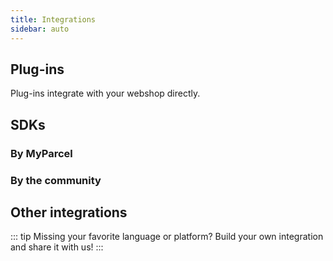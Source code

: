```yaml
---
title: Integrations
sidebar: auto
---
```


## Plug-ins

Plug-ins integrate with your webshop directly.

<Stack class="lg:grid-cols-4 md:grid-cols-3 grid-cols-2">
    <Integration
        title="WooCommerce"
        repo="myparcelnl/woocommerce"
        docs="/documentation/10.woocommerce/" 
        img="woocommerce.svg" />
    <Integration
        title="Prestashop"
        repo="myparcelnl/prestashop"
        docs="/documentation/11.prestashop/" 
        img="prestashop.svg" />
    <Integration
        title="Magento 1"
        repo="myparcelnl/magento1"
        docs="https://myparcelnl.github.io/magento1" 
        img="magento.svg" 
        classes="bg-zinc-100" />
    <Integration
        title="Magento 2"
        repo="myparcelnl/magento2"
        docs="https://myparcelnl.github.io/magento2" 
        img="magento.svg" />
    <Integration
        title="Shopify"
        docs="https://myparcelnl.github.io/shopify"
        img="shopify.svg" />
    <Integration
        title="Shopware"
        docs="https://myparcelnl.github.io/shopware"
        img="shopware-light.svg" 
        classes="bg-[#189EFF]" />
    <Integration
        title="Lightspeed"
        docs="https://myparcelnl.github.io/lightspeed"
        img="lightspeed.svg" />
    <Integration
        title="CS-Cart"
        docs="https://myparcelnl.github.io/cs-cart"
        img="cart.svg" />
    <Integration
        title="Opencart 2.2.x – 2.3.x"
        docs="https://myparcelnl.github.io/opencart2_3"
        img="opencart.svg" 
        classes="bg-sky-100" />
    <Integration
        title="Opencart 3"
        docs="https://myparcelnl.github.io/opencart3"
        img="opencart.svg" 
        classes="bg-sky-50" />
    <Integration
        title="Shoppagina"
        docs="https://myparcelnl.github.io/shoppagina"
        img="shoppagina.svg" />
    <Integration
        title="Virtuemart 2"
        docs="https://myparcelnl.github.io/virtuemart"
        img="virtuemart.svg" 
        classes="bg-zinc-100" />
    <Integration
        title="Virtuemart 3"
        docs="https://myparcelnl.github.io/virtuemart3"
        img="virtuemart.svg" />
    <Integration
        title="CCV"
        docs="https://myparcelnl.github.io/ccv-shop"
        img="ccv.svg" />
    <Integration
        title="Mijnwebwinkel"
        docs="https://www.mijnwebwinkel.nl/support-resources/vraag-antwoord/hoe-gebruik-ik-myparcel-mijnwebwinkel"
        img="mijnwebwinkel.svg" />
    <Integration
        title="osCommerce"
        docs="https://www.myparcel.nl/en/integrations/google-chrome-extensie/"
        img="oscommerce.png" 
        classes="bg-[#263559]" />
    <Integration
        title="bigcommerce"
        docs="https://www.myparcel.nl/en/integrations/google-chrome-extensie/"
        img="bigcommerce.svg" />
    <Integration
        title="Gratis Webshop Beginnen"
        docs="https://www.gratiswebshopbeginnen.nl/help/webshop-apps/hoe-werkt-de-myparcel-koppeling/"
        img="gratis-webshop-beginnen.png" />
    <Integration
        title="LogiVert"
        docs="https://www.logivert.com/nl/"
        img="logivert.svg" />
    <Integration
        title="myShop"
        docs="https://myparcelnl.github.io/myshop/"
        img="myshop.svg" />
    <Integration
        title="Sherpaan"
        docs="https://sherpaan.nl/project/myparcel/"
        img="sherpaan-light.svg" 
        classes="bg-[#001452]" />
    <Integration
        title="Shoptrader"
        docs="https://support.shoptrader.com/support/home"
        img="shoptrader.png" />
</Stack>

## SDKs

### By MyParcel

<Stack class="lg:grid-cols-4 md:grid-cols-3 grid-cols-2">
    <Integration
        title="PHP"
        repo="myparcelnl/sdk"
        docs="/documentation/50.php-sdk" img="php.svg" 
        classes="bg-[#787CB5]" />
    <Integration
        title="JavaScript/Node.js"
        repo="myparcelnl/js-sdk"
        docs="/documentation/51.js-sdk" img="js.svg" 
        classes="bg-[#F7DF1E]" />
</Stack>

### By the community

<Stack class="lg:grid-cols-4 md:grid-cols-3 grid-cols-2">
    <Integration
        title="C#/.net"
        repo="janssenr/MyParcelApi.Net"
        img="c-sharp.svg" />
    <Integration
        title="Ruby"
        repo="paypronl/myparcel"
        img="ruby.svg" 
        classes="bg-[#F44336]" />
</Stack>

## Other integrations

<Stack class="lg:grid-cols-4 md:grid-cols-3 grid-cols-2">
    <Integration
        title="Amazon"
        docs="https://myparcelnl.github.io/amazon"
        img="amazon.svg" />
    <Integration
        title="Wix"
        docs="https://myparcelnl.github.io/wix"
        img="wix.svg" />
    <Integration
        title="bol.com"
        docs="https://myparcelnl.github.io/bol.com"
        img="bol-com.svg" />
    <Integration
        title="Google Chrome Extension"
        docs="https://www.myparcel.nl/en/integrations/google-chrome-extensie/"
        img="chrome.svg" />
    <Integration
        title="Exact Online"
        docs="https://myparcelnl.github.io/exact-online"
        img="exact-online.svg" />
    <Integration
        title="Picqer"
        docs="https://picqer.com/nl/help/artikelen/myparcel-koppelen"
        img="picqer.svg" />
    <Integration
        title="ChannelDock"
        docs="https://intercom.help/channeldock/nl/articles/6043422-myparcel-koppelen-aan-channeldock"
        img="channel-dock.svg" />
    <Integration
        title="Goedgepickt"
        docs="https://help.goedgepickt.nl/article/srujx2j0ln-my-parcel"
        img="goedgepickt.svg" />
    <Integration
        title="Fulfilment software"
        docs="https://fulfilment-software.com/"
        img="fulfilment.svg" />
</Stack>

::: tip
Missing your favorite language or platform? Build your own integration and share
it with us!
:::
